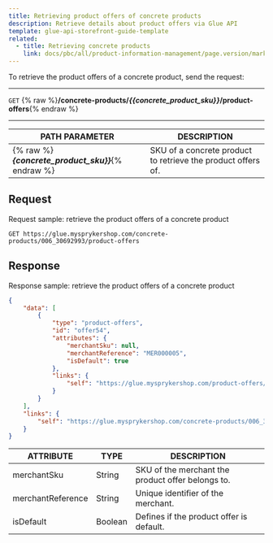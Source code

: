 ```yaml
---
title: Retrieving product offers of concrete products
description: Retrieve details about product offers via Glue API
template: glue-api-storefront-guide-template
related:
  - title: Retrieving concrete products
    link: docs/pbc/all/product-information-management/page.version/marketplace/manage-using-glue-api/retrieve-concrete-products.html
---
```



To retrieve the product offers of a concrete product, send the request:

***
`GET` {% raw %}**/concrete-products/*{{concrete_product_sku}}*/product-offers**{% endraw %}
***

| PATH PARAMETER | DESCRIPTION |
| ------------- | ---------------------- |
| {% raw %}***{concrete_product_sku}}***{% endraw %}  | SKU of a concrete product to retrieve the product offers of. |

## Request

Request sample: retrieve the product offers of a concrete product

`GET https://glue.mysprykershop.com/concrete-products/006_30692993/product-offers`

## Response

Response sample: retrieve the product offers of a concrete product

```json
{
    "data": [
        {
            "type": "product-offers",
            "id": "offer54",
            "attributes": {
                "merchantSku": null,
                "merchantReference": "MER000005",
                "isDefault": true
            },
            "links": {
                "self": "https://glue.mysprykershop.com/product-offers/offer54"
            }
        }
    ],
    "links": {
        "self": "https://glue.mysprykershop.com/concrete-products/006_30692993/product-offers"
    }
}
```

| ATTRIBUTE | TYPE | DESCRIPTION |
| --------------------- | ----------- | --------------------- |
| merchantSku       | String  | SKU of the merchant the product offer belongs to.   |
| merchantReference | String  | Unique identifier of the merchant. |
| isDefault         | Boolean | Defines if the product offer is default.  |
